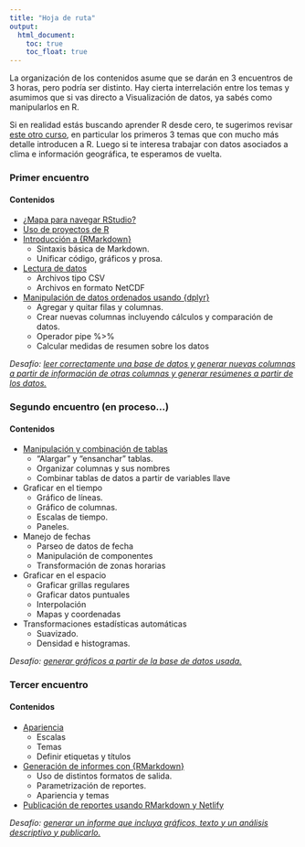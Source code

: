 ```yaml
---
title: "Hoja de ruta"
output: 
  html_document:
    toc: true
    toc_float: true
---
```


La organización de los contenidos asume que se darán en 3 encuentros de 3 horas, pero podría ser distinto. Hay cierta interrelación entre los temas y asumimos que si vas directo a Visualización de datos, ya sabés como manipularlos en R.

Si en realidad estás buscando aprender R desde cero, te sugerimos revisar [este otro curso](https://paocorrales.github.io/deExcelaR/), en particular los primeros 3 temas que con mucho más detalle introducen a R. Luego si te interesa trabajar con datos asociados a clima e información geográfica, te esperamos de vuelta.

### Primer encuentro

#### Contenidos

- [¿Mapa para navegar RStudio?](01-introduccion.html)
- [Uso de proyectos de R](02-proyectos.html)
- [Introducción a {RMarkdown}](03-reportes-I.html)
  - Sintaxis básica de Markdown.
  - Unificar código, gráficos y prosa.
- [Lectura de datos](04-lectura.html)
  - Archivos tipo CSV
  - Archivos en formato NetCDF
- [Manipulación de datos ordenados usando {dplyr}](05-dplyr.html)
  - Agregar y quitar filas y columnas.
  - Crear nuevas columnas incluyendo cálculos y comparación de datos.
  - Operador pipe %>%
  - Calcular medidas de resumen sobre los datos


*Desafío: [leer correctamente una base de datos y generar nuevas columnas a partir de información de otras columnas y generar resúmenes a partir de los datos.](desafio-1html)*


### Segundo encuentro (en proceso...)

#### Contenidos

- [Manipulación y combinación de tablas](08-dplyr-tidyr-II.html)
    - “Alargar” y “ensanchar” tablas.	
    - Organizar columnas y sus nombres
    - Combinar tablas de datos a partir de variables llave
- Graficar en el tiempo
  - Gráfico de líneas.
  - Gráfico de columnas.
  - Escalas de tiempo.
  - Paneles.
- Manejo de fechas
  - Parseo de datos de fecha
  - Manipulación de componentes
  - Transformación de zonas horarias
- Graficar en el espacio
  - Graficar grillas regulares
  - Graficar datos puntuales
  - Interpolación
  - Mapas y coordenadas
- Transformaciones estadísticas automáticas 
  - Suavizado.
  - Densidad e histogramas.

*Desafío: [generar gráficos a partir de la base de datos usada.](desafio-2.html)*

### Tercer encuentro

#### Contenidos

- [Apariencia](10-ggplot-III.html)
    - Escalas
    - Temas
    - Definir etiquetas y títulos
- [Generación de informes con {RMarkdown}](11-reportes-II.html)
    - Uso de distintos formatos de salida.
    - Parametrización de reportes.
    - Apariencia y temas
- [Publicación de reportes usando RMarkdown y Netlify](12-publicar.html) 

*Desafío: [generar un informe que incluya gráficos, texto y un análisis descriptivo y publicarlo.](desafío-3.html)*

